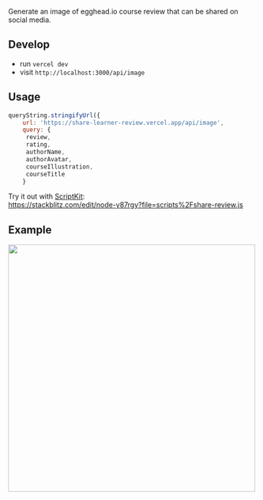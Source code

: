 Generate an image of egghead.io course review that can be shared on social media.

## Develop

- run `vercel dev`
- visit `http://localhost:3000/api/image`

## Usage

```js
queryString.stringifyUrl({
    url: 'https://share-learner-review.vercel.app/api/image',
    query: {
     review,
     rating,
     authorName,
     authorAvatar,
     courseIllustration,
     courseTitle
    }
```

Try it out with [ScriptKit](https://www.scriptkit.com/):<br/>
https://stackblitz.com/edit/node-y87rgy?file=scripts%2Fshare-review.js

## Example

<img src="https://share-learner-review.vercel.app/api/image?authorAvatar=https%3A%2F%2Fgravatar.com%2Favatar%2Fc44960e16988a85b6591e0c1b981da1b.png%3Fs%3D128%26d%3Dmp&authorName=Zac%20Jones&courseIllustration=https%3A%2F%2Fd2eip9sf3oo6c2.cloudfront.net%2Fplaylists%2Fsquare_covers%2F000%2F530%2F989%2Fthumb%2Fimage.png&courseTitle=Introduction%20to%20GROQ%20Query%20Language&rating=5&review=This%20course%20gave%20a%20clear%20picture%20of%20how%20to%20filter%20and%20build%20your%20data%20exactly%20how%20you%20need%20with%20GROQ.%20%0A%0AI%20loved%20the%20latter%20half%20of%20the%20course%20where%20John%20shows%20how%20to%20access%20and%20utilize%20parent%20scope%20in%20nested%20queries.%20%0A%0AThanks%20for%20this%20John%21" width="500" />
